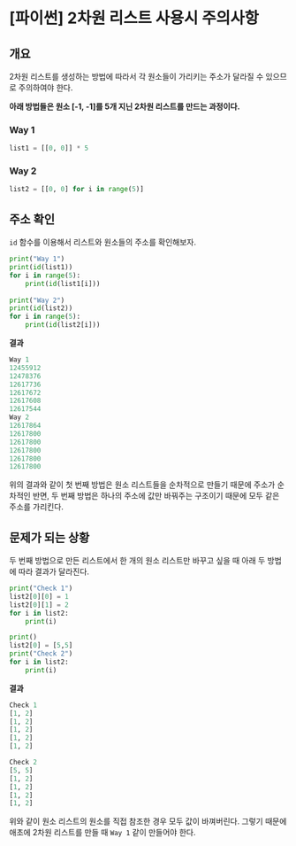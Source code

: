 # [파이썬] 2차원 리스트 사용시 주의사항

## 개요

2차원 리스트를 생성하는 방법에 따라서 각 원소들이 가리키는 주소가 달라질 수 있으므로 주의하여야 한다. 



<strong>아래 방법들은 원소 [-1, -1]를 5개 지닌 2차원 리스트를 만드는 과정이다.</strong>

### Way 1

```python
list1 = [[0, 0]] * 5
```

### Way 2  

```python
list2 = [[0, 0] for i in range(5)]
```





## 주소 확인

`id` 함수를 이용해서 리스트와 원소들의 주소를 확인해보자.

```python
print("Way 1")
print(id(list1))
for i in range(5):
    print(id(list1[i]))
    
print("Way 2")
print(id(list2))
for i in range(5):
    print(id(list2[i]))
```

<strong>결과</strong>

```python
Way 1
12455912
12478376
12617736
12617672
12617608
12617544
Way 2
12617864
12617800
12617800
12617800
12617800
12617800
```

위의 결과와 같이 첫 번째 방법은 원소 리스트들을 순차적으로 만들기 때문에 주소가 순차적인 반면, 두 번째 방법은 하나의 주소에 값만 바꿔주는 구조이기 때문에 모두 같은 주소를 가리킨다.





## 문제가 되는 상황 

두 번째 방법으로 만든 리스트에서 한 개의 원소 리스트만 바꾸고 싶을 때 아래 두 방법에 따라 결과가 달라진다.

```python
print("Check 1")
list2[0][0] = 1
list2[0][1] = 2
for i in list2:
    print(i)

print()
list2[0] = [5,5]
print("Check 2")
for i in list2:
    print(i)
```

<strong>결과</strong>

```python
Check 1
[1, 2]
[1, 2]
[1, 2]
[1, 2]
[1, 2]

Check 2
[5, 5]
[1, 2]
[1, 2]
[1, 2]
[1, 2]
```

위와 같이  원소 리스트의 원소를 직접 참조한 경우 모두 값이 바껴버린다. 그렇기 때문에 애초에 2차원 리스트를 만들 때 `Way 1` 같이 만들어야 한다.
